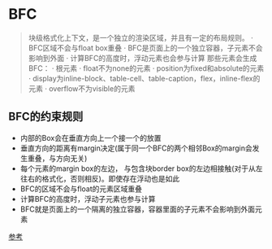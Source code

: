 # BFC

  > 块级格式化上下文，是一个独立的渲染区域，并且有一定的布局规则。 
  · BFC区域不会与float box重叠 
  · BFC是页面上的一个独立容器，子元素不会影响到外面
  · 计算BFC的高度时，浮动元素也会参与计算 那些元素会生成BFC： 
    · 根元素 
    · float不为none的元素 
    · position为fixed和absolute的元素 
    · display为inline-block、table-cell、table-caption，flex，inline-flex的元素 
    · overflow不为visible的元素

## BFC的约束规则

  - 内部的Box会在垂直方向上一个接一个的放置
  - 垂直方向的距离有margin决定(属于同一个BFC的两个相邻Box的margin会发生重叠，与方向无关)
  - 每个元素的margin box的左边， 与包含块border box的左边相接触(对于从左往右的格式化，否则相反)。即使存在浮动也是如此
  - BFC的区域不会与float的元素区域重叠
  - 计算BFC的高度时，浮动子元素也参与计算
  - BFC就是页面上的一个隔离的独立容器，容器里面的子元素不会影响到外面元素


  [参考](https://juejin.im/post/5a4dbe026fb9a0452207ebe6)